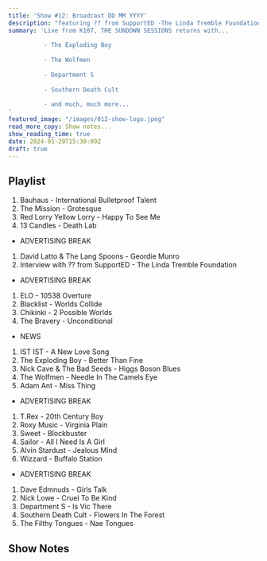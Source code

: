 ```yaml
---
title: 'Show #12: Broadcast DD MM YYYY'
description: "featuring ?? from SupportED -The Linda Tremble Foundation"
summary: 'Live from K107, THE SUNDOWN SESSIONS returns with...
 
          - The Exploding Boy 
                    
          - The Wolfmen
          
          - Department S
          
          - Southern Death Cult
          
          - and much, much more...
'
featured_image: "/images/012-show-logo.jpeg"
read_more_copy: Show notes...
show_reading_time: true
date: 2024-01-29T15:30:09Z
draft: true
---
```


## Playlist

1. Bauhaus - International Bulletproof Talent
2. The Mission - Grotesque
3. Red Lorry Yellow Lorry - Happy To See Me
4. 13 Candles - Death Lab

- ADVERTISING BREAK

1. David Latto & The Lang Spoons - Geordie Munro
2. Interview with ?? from SupportED - The Linda Tremble Foundation

- ADVERTISING BREAK

1. ELO - 10538 Overture
2. Blacklist - Worlds Collide
3. Chikinki - 2 Possible Worlds
4. The Bravery - Unconditional

- NEWS

1. IST IST - A New Love Song
2. The Exploding Boy - Better Than Fine
3. Nick Cave & The Bad Seeds - Higgs Boson Blues
4. The Wolfmen - Needle In The Camels Eye
5. Adam Ant - Miss Thing

- ADVERTISING BREAK

1. T.Rex - 20th Century Boy
2. Roxy Music - Virginia Plain
3. Sweet - Blockbuster
4. Sailor - All I Need Is A Girl
5. Alvin Stardust - Jealous Mind
6. Wizzard - Buffalo Station

- ADVERTISING BREAK

1. Dave Edmnuds - Girls Talk
2. Nick Lowe - Cruel To Be Kind
3. Department S - Is Vic There
4. Southern Death Cult - Flowers In The Forest
5. The Filthy Tongues - Nae Tongues 


## Show Notes 

